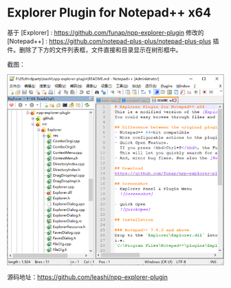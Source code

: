 # Explorer Plugin for Notepad++ x64
基于 [Explorer] :  https://github.com/funap/npp-explorer-plugin 修改的 [Notepad++] :  https://github.com/notepad-plus-plus/notepad-plus-plus 插件。删除了下方的文件列表框，文件直接和目录显示在树形框中。

截图：

![01](https://github.com/leashi/npp-explorer-plugin/blob/main/doc/01.png)


源码地址：https://github.com/leashi/npp-explorer-plugin
